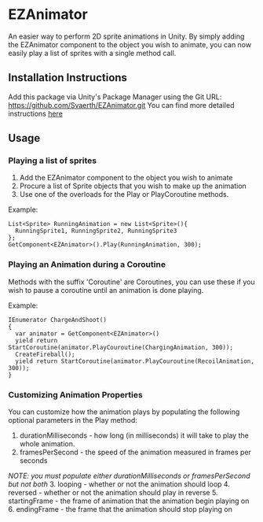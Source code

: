 # EZAnimator
An easier way to perform 2D sprite animations in Unity. By simply adding the EZAnimator component to the object you wish to animate, you can now easily play a list of sprites with a single method call.

## Installation Instructions
Add this package via Unity's Package Manager using the Git URL: https://github.com/Svaerth/EZAnimator.git 
You can find more detailed instructions [here](https://docs.unity3d.com/Manual/upm-ui-giturl.html)

## Usage

### Playing a list of sprites
1. Add the EZAnimator component to the object you wish to animate
2. Procure a list of Sprite objects that you wish to make up the animation
3. Use one of the overloads for the Play or PlayCoroutine methods.

Example:
```
List<Sprite> RunningAnimation = new List<Sprite>(){
  RunningSprite1, RunningSprite2, RunningSprite3
};
GetComponent<EZAnimator>().Play(RunningAnimation, 300);
```

### Playing an Animation during a Coroutine
Methods with the suffix 'Coroutine' are Coroutines, you can use these if you wish to pause a coroutine until an animation is done playing.

Example:
```
IEnumerator ChargeAndShoot()
{
  var animator = GetComponent<EZAnimator>()
  yield return StartCoroutine(animator.PlayCouroutine(ChargingAnimation, 300));
  CreateFireball();
  yield return StartCoroutine(animator.PlayCouroutine(RecoilAnimation, 300));
}
```

### Customizing Animation Properties
You can customize how the animation plays by populating the following optional parameters in the Play method:
1. durationMilliseconds - how long (in milliseconds) it will take to play the whole animation.
2. framesPerSecond - the speed of the animation measured in frames per seconds 

*NOTE: you must populate either durationMilliseconds or framesPerSecond but not both*
3. looping - whether or not the animation should loop
4. reversed - whether or not the animation should play in reverse
5. startingFrame - the frame of animation that the animation begin playing on
6. endingFrame - the frame that the animation should stop playing on

